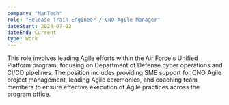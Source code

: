 ```yaml
---
company: "ManTech"
role: "Release Train Engineer / CNO Agile Manager"
dateStart: 2024-07-02
dateEnd: Current
type: work
---
```


This role involves leading Agile efforts within the Air Force's Unified Platform program, focusing on Department of Defense cyber operations and CI/CD pipelines. The position includes providing SME support for CNO Agile project management, leading Agile ceremonies, and coaching team members to ensure effective execution of Agile practices across the program office.